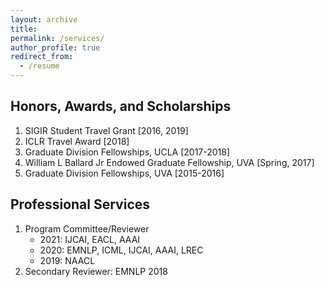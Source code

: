 ```yaml
---
layout: archive
title:
permalink: /services/
author_profile: true
redirect_from:
  - /resume
---
```


<h2>Honors, Awards, and Scholarships</h2>
<ol>
	<li> SIGIR Student Travel Grant [2016, 2019] </li>
	<li> ICLR Travel Award [2018] </li>
	<li> Graduate Division Fellowships, UCLA [2017-2018] </li>
	<li> William L Ballard Jr Endowed Graduate Fellowship, UVA [Spring, 2017] </li>
	<li> Graduate Division Fellowships, UVA [2015-2016] </li>
</ol>


<h2>Professional Services</h2>
<ol>
	<li> Program Committee/Reviewer
		<ul>
			<li>2021: IJCAI, EACL, AAAI </li>
			<li>2020: EMNLP, ICML, IJCAI, AAAI, LREC</li>
			<li>2019: NAACL</li>
    		</ul>
	</li>
	<li> Secondary Reviewer: EMNLP 2018 </li>
</ol>


